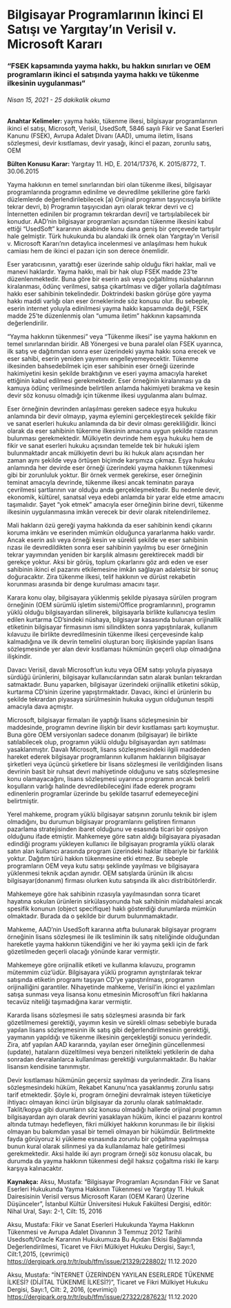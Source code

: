 <BlogMetaDecorator folder="generic" image="generic.png" imageAlt="image alt" description="FSEK kapsamında yayma hakkı, bu hakkın sınırları ve OEM programların ikinci el satışında yayma hakkı ve tükenme ilkesinin uygulanması" title="UnverLegal - Bilgisayar Programlarının İkinci El Satışı ve Yargıtay’ın Verisil v. Microsoft Kararı" />

# Bilgisayar Programlarının İkinci El Satışı ve Yargıtay’ın Verisil v. Microsoft Kararı

### “FSEK kapsamında yayma hakkı, bu hakkın sınırları ve OEM programların ikinci el satışında yayma hakkı ve tükenme ilkesinin uygulanması”

###### Nisan 15, 2021 - 25 dakikalik okuma

**Anahtar Kelimeler:** yayma hakkı, tükenme ilkesi, bilgisayar programlarının ikinci el satışı, Microsoft, Verisil, UsedSoft, 5846 sayılı Fikir ve Sanat Eserleri Kanunu (FSEK), Avrupa Adalet Divanı (AAD), umuma iletim, lisans sözleşmesi, devir kısıtlaması, devir yasağı, ikinci el pazarı, zorunlu satış, OEM

**Bülten Konusu Karar:** Yargıtay 11. HD, E. 2014/17376, K. 2015/8772, T. 30.06.2015

Yayma hakkının en temel sınırlarından biri olan tükenme ilkesi, bilgisayar programlarında programın edinilme ve devredilme şekillerine göre farklı düzlemlerde değerlendirilebilecek [a) Orijinal programın taşıyıcısıyla birlikte tekrar devri, b) Programın taşıyıcıdan ayrı olarak tekrar devri ve c) İnternetten edinilen bir programın tekrardan devri] ve tartışılabilecek bir konudur. AAD’nin bilgisayar programları açısından tükenme ilkesini kabul ettiği “UsedSoft” kararının akabinde konu dana geniş bir çerçevede tartışılır hale gelmiştir. Türk hukukunda bu alandaki ilk örnek olan Yargıtay’ın Verisil v. Microsoft Kararı’nın detaylıca incelenmesi ve anlaşılması hem hukuk camiası hem de ikinci el pazarı için son derece önemlidir.

Eser yaratıcısının, yarattığı eser üzerinde sahip olduğu fikri haklar, mali ve manevi haklardır. Yayma hakkı, mali bir hak olup FSEK madde 23’te düzenlenmektedir. Buna göre bir eserin aslı veya çoğaltılmış nüshalarının kiralanması, ödünç verilmesi, satışa çıkartılması ve diğer yollarla dağıtılması hakkı eser sahibinin tekelindedir. Doktrindeki baskın görüşe göre yayma hakkı maddi varlığı olan eser örneklerinde söz konusu olur. Bu sebeple, eserin internet yoluyla edinilmesi yayma hakkı kapsamında değil, FSEK madde 25’te düzenlenmiş olan “umuma iletim” hakkının kapsamında değerlendirilir. 

“Yayma hakkının tükenmesi” veya “Tükenme ilkesi” ise yayma hakkının en temel sınırlarından biridir. AB Yönergesi ve buna paralel olan FSEK uyarınca, ilk satış ve dağıtımdan sonra eser üzerindeki yayma hakkı sona erecek ve eser sahibi, eserin yeniden yayımını engelleyemeyecektir. Tükenme ilkesinden bahsedebilmek için eser sahibinin eser örneği üzerinde hakimiyetini kesin şekilde bıraktığının ve eseri yayma amacıyla hareket ettiğinin kabul edilmesi gerekmektedir. Eser örneğinin kiralanması ya da kamuya ödünç verilmesinde belirtilen anlamda hakimiyeti bırakma ve kesin devir söz konusu olmadığı için tükenme ilkesi uygulanma alanı bulmaz. 

Eser örneğinin devrinden anlaşılması gereken sadece eşya hukuku anlamında bir devir olmayıp, yayma eylemini gerçekleştirecek şekilde fikir ve sanat eserleri hukuku anlamında da bir devir olması gerekliliğidir. İkinci olarak da eser sahibinin tükenme ilkesinin amacına uygun şekilde rızasının bulunması gerekmektedir. Mülkiyetin devrinde hem eşya hukuku hem de fikir ve sanat eserleri hukuku açısından temelde tek bir hukuki işlem bulunmaktadır ancak mülkiyetin devri bu iki hukuk alanı açısından her zaman aynı şekilde veya örtüşen biçimde karşımıza çıkmaz. Eşya hukuku anlamında her devirde eser örneği üzerindeki yayma hakkının tükenmesi gibi bir zorunluluk yoktur. Bir örnek vermek gerekirse, eser örneğinin teminat amacıyla devrinde, tükenme ilkesi ancak teminatın paraya çevrilmesi şartlarının var olduğu anda gerçekleşmektedir. Bu nedenle devir, ekonomik, kültürel, sanatsal veya edebi anlamda bir yarar elde etme amacını taşımalıdır. Şayet “yok etmek” amacıyla eser örneğinin birine devri, tükenme ilkesinin uygulanmasına imkân verecek bir devir olarak nitelendirilemez.

Mali hakların özü gereği yayma hakkında da eser sahibinin kendi çıkarını koruma imkânı ve eserinden mümkün olduğunca yararlanma hakkı vardır. Ancak eserin aslı veya örneği kesin ve sürekli şekilde ve eser sahibinin rızası ile devredildikten sonra eser sahibinin yayılmış bu eser örneğinin tekrar yayımından yeniden bir karşılık almasını gerektirecek maddi bir gerekçe yoktur. Aksi bir görüş, toplum çıkarlarını göz ardı eden ve eser sahibinin ikinci el pazarını etkilemesine imkân sağlayan adaletsiz bir sonuç doğuracaktır. Zira tükenme ilkesi, telif hakkının ve dürüst rekabetin korunması arasında bir denge kurulması amacını taşır.

Karara konu olay, bilgisayara yüklenmiş şekilde piyasaya sürülen program örneğinin (OEM sürümlü işletim sistemi/Office programlarının), programın yüklü olduğu bilgisayardan silinerek, bilgisayarla birlikte kullanıcıya teslim edilen kurtarma CD’sindeki nüshaya, bilgisayar kasasında bulunan orijinallik etiketinin bilgisayar firmasının ismi silindikten sonra yapıştırılarak, kullanım kılavuzu ile birlikte devredilmesinin tükenme ilkesi çerçevesinde kalıp kalmadığına ve ilk devrin temelini oluşturan borç ilişkisinde yapılan lisans sözleşmesinde yer alan devir kısıtlaması hükmünün geçerli olup olmadığına ilişkindir. 

Davacı Verisil, davalı Microsoft’un kutu veya OEM satışı yoluyla piyasaya sürdüğü ürünlerini, bilgisayar kullanıcılarından satın alarak bunları tekrardan satmaktadır. Bunu yaparken, bilgisayar üzerindeki orijinallik etiketini söküp, kurtarma CD’sinin üzerine yapıştırmaktadır. Davacı, ikinci el ürünlerin bu şekilde tekrardan piyasaya sürülmesinin hukuka uygun olduğunun tespiti amacıyla dava açmıştır. 

Microsoft, bilgisayar firmaları ile yaptığı lisans sözleşmesinin bir maddesinde, programın devrine ilişkin bir devir kısıtlaması şartı koymuştur. Buna göre OEM versiyonları sadece donanım (bilgisayar) ile birlikte satılabilecek olup, programın yüklü olduğu bilgisayardan ayrı satılması yasaklanmıştır. Davalı Microsoft, lisans sözleşmesindeki ilgili maddeden hareket ederek bilgisayar programlarının kullanım haklarının bilgisayar şirketleri veya üçüncü şirketlere bir lisans sözleşmesi ile verildiğinden lisans devrinin basit bir ruhsat devri mahiyetinde olduğunu ve satış sözleşmesine konu olamayacağını, lisans sözleşmesi uyarınca programın ancak belirli koşulların varlığı halinde devredilebileceğini ifade ederek programı edinenlerin programlar üzerinde bu şekilde tasarruf edemeyeceğini belirtmiştir. 

Yerel mahkeme, program yüklü bilgisayar satışının zorunlu teknik bir işlem olmadığını, bu durumun bilgisayar programlarını geliştiren firmanın pazarlama stratejisinden ibaret olduğunu ve esasında ticari bir opsiyon olduğunu ifade etmiştir.
Mahkemeye göre satın aldığı bilgisayara piyasadan edindiği programı yükleyen kullanıcı ile bilgisayarı programla yüklü olarak satın alan kullanıcı arasında program üzerindeki haklar itibariyle bir farklılık yoktur. Dağıtım türü hakkın tükenmesine etki etmez. Bu sebeple programların OEM veya kutu satışı şeklinde yayılması ve bilgisayara yüklenmesi teknik açıdan aynıdır. OEM satışlarda ürünün ilk alıcısı bilgisayar(donanım) firması olurken kutu satışında ilk alıcı distribütörlerdir.  

Mahkemeye göre hak sahibinin rızasıyla yayılmasından sonra ticaret hayatına sokulan ürünlerin sirkülasyonunda hak sahibinin müdahalesi ancak spesifik konunun (object specifique) haklı gösterdiği durumlarda mümkün olmaktadır. Burada da o şekilde bir durum bulunmamaktadır. 

Mahkeme, AAD’nin UsedSoft kararına atıfta bulunarak bilgisayar programı örneğinin lisans sözleşmesi ile ilk tesliminin ilk satış niteliğinde olduğundan hareketle yayma hakkının tükendiğini ve her iki yayma şekli için de fark gözetilmeden geçerli olacağı yönünde karar vermiştir. 

Mahkemeye göre orijinallik etiketi ve kullanma kılavuzu, programın mütemmim cüz’üdür. Bilgisayara yüklü programın ayrıştırılarak tekrar satışında etiketin programı taşıyan CD’ye yapıştırılması, programın orijinalliğini garantiler. Nihayetinde mahkeme, Verisil’in ikinci el yazılımları satışa sunması veya lisansa konu etmesinin Microsoft’un fikri haklarına tecavüz niteliği taşımadığına karar vermiştir. 

Kararda lisans sözleşmesi ile satış sözleşmesi arasında bir fark gözetilmemesi gerektiği, yayımın kesin ve sürekli olması sebebiyle burada yapılan lisans sözleşmesinin ilk satış gibi değerlendirilmesinin gerektiği, yaymanın yapıldığı ve tükenme ilkesinin gerçekleştiği sonucu yerindedir. Zira, atıf yapılan AAD kararında, yayılan eser örneğinin güncellenmesi (update), hataların düzeltilmesi veya benzeri nitelikteki yetkilerin de daha sonradan devralanlarca kullanılması gerektiği vurgulanmaktadır. Bu haklar lisansın kendisine tanınmıştır.

Devir kısıtlaması hükmünün geçersiz sayılması da yerindedir. Zira lisans sözleşmesindeki hüküm, Rekabet Kanunu’nca yasaklanmış̧ zorunlu satışı tarif etmektedir. Şöyle ki, program örneğini devralmak isteyen tüketiciye ihtiyacı olmayan ikinci ürün bilgisayar da zorunlu olarak satılmaktadır. Taklit/kopya gibi durumların söz konusu olmadığı hallerde orijinal programın bilgisayardan ayrı olarak devrini yasaklayan hüküm, ikinci el pazarını kontrol altında tutmayı hedefleyen, fikri mülkiyet hakkının korunması ile bir ilişkisi olmayan bu bakımdan yasal bir temeli olmayan bir hükümdür. Belirtmekte fayda görüyoruz ki yükleme esnasında zorunlu bir çoğaltma yapılmışsa bunun kural olarak silinmesi ya da kullanılamaz hale getirilmesi gerekmektedir. Aksi halde iki ayrı program örneği söz konusu olacak, bu durumda da yayma hakkının tükenmesi değil haksız çoğaltma riski ile karşı karşıya kalınacaktır. 

**Kaynakça:**
Aksu, Mustafa: 	“Bilgisayar Programları Açısından Fikir ve Sanat Eserleri Hukukunda Yayma Hakkının Tükenmesi ve Yargıtay 11. Hukuk Dairesisinin Verisil versus Microsoft Kararı (OEM Kararı) Üzerine Düşünceler”, İstanbul Kültür Üniversitesi Hukuk Fakültesi Dergisi, editör: Nihal Ural, Sayı: 2-1, Cilt: 15, 2016

Aksu, Mustafa: 	Fikir ve Sanat Eserleri Hukukunda Yayma Hakkının Tükenmesi ve Avrupa Adalet Divanının 3 Temmuz 2012 Tarihli Usedsoft/Oracle Kararının Hukukumuza Bu Açıdan Etkisi Bağlamında Değerlendirilmesi, Ticaret ve Fikri Mülkiyet Hukuku Dergisi, Sayı:1, Cilt:1,2015, (çevrimiçi) https://dergipark.org.tr/tr/pub/tfm/issue/21329/228802/ 11.12.2020

Aksu, Mustafa: 		"İNTERNET ÜZERİNDEN YAYILAN ESERLERDE TÜKENME İLKESİ? (DİJİTAL TÜKENME İLKESİ?)”, Ticaret ve Fikri Mülkiyet Hukuku Dergisi, Sayı:1, Cilt: 2, 2016, (çevrimiçi) https://dergipark.org.tr/tr/pub/tfm/issue/27322/287623/ 11.12.2020


